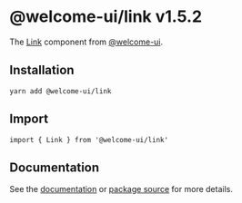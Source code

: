 # @welcome-ui/link v1.5.2

The [Link](http://welcome-ui.com/components/link) component from [@welcome-ui](http://welcome-ui.com).

## Installation

    yarn add @welcome-ui/link

## Import

    import { Link } from '@welcome-ui/link'

## Documentation

See the [documentation](http://welcome-ui.com/components/link) or [package source](https://github.com/WTTJ/welcome-ui/tree/v1.5.2/packages/Link) for more details.
